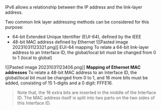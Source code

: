 IPv6 allows a relationship between the IP address and the link-layer address.

Two common link layer addressing methods can be considered for this purpose:
* 64-bit Extended Unique Identifier (EUI-64), defined by the IEEE
* 48-bit MAC address defined by Ethernet
![[Pasted image 20231031123321.png]]
EUI-64 mapping To relate a 64-bit link-layer address to an Interface ID, the global/local bit must be changed from 0 to 1 (local to global)

![[Pasted image 20231031123406.png]]
**Mapping of Ethernet MAC addresses**
To relate a 48-bit MAC address to an Interface ID, the global/local bit must be changed from 0 to 1, and 16 more bits must be added, consisting of 15 1-digits and a 0 digit: FFFE16. 
>Note that, the 16 extra bits are inserted in the middle of the Interface ID. The MAC address itself is split into two parts on the two sides of this Interface ID.

